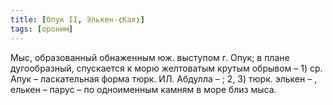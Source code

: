 ```yaml
---
title: [Опук II, Элькен-❮Кая❯]
tags: [ороним]
---
```


Мыс, образованный обнаженным юж. выступом г. Опук; в плане дугообразный,
спускается к морю желтоватым крутым обрывом – 1) ср. Апук – ласкательная форма
тюрк. ИЛ. Абдулла – ; 2, 3) тюрк. элькен – , елькен – парус – по одноименным
камням в море близ мыса.
